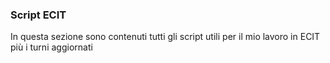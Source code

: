 ### Script ECIT

In questa sezione sono contenuti tutti gli script utili per il mio lavoro in ECIT più i turni aggiornati
